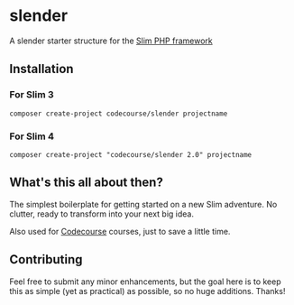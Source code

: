 # slender
A slender starter structure for the [Slim PHP framework](http://www.slimframework.com/)

## Installation

### For Slim 3

`composer create-project codecourse/slender projectname`

### For Slim 4

`composer create-project "codecourse/slender 2.0" projectname`

## What's this all about then?

The simplest boilerplate for getting started on a new Slim adventure. No clutter, ready to transform into your next big idea.

Also used for [Codecourse](https://www.codecourse.com) courses, just to save a little time.

## Contributing

Feel free to submit any minor enhancements, but the goal here is to keep this as simple (yet as practical) as possible, so no huge additions. Thanks!
